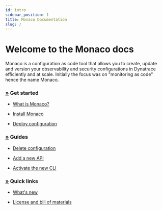 ```yaml
---
id: intro
sidebar_position: 1
title: Monaco Documentation
slug: /
---
```


# Welcome to the Monaco docs

<p>
Monaco is a configuration as code tool that allows you to create, update and version your observability and security configurations in Dynatrace efficiently and at scale. Initially the focus was on "monitoring as code" hence the name Monaco.
</p>


<div class="container-fluid">
  <p></p>

  <div class="row">

  <div class="col-md-6 col sm-12">
    <p></p>
    <h3 id="get-started">
      <a name="get-started" class="anchor" href="#get-started">»</a>
      Get started
    </h3>

  <ul>


  <li>

[What is Monaco?](/Get-started/intro.md)
  </li>

<li>

[Install Monaco](/Get-started/installation.md)

</li>

  <li>

[Deploy configuration](/configuration/deploy_configuration.md)

  </li>

  </ul>


  </div>
  <div class="col-md-6 col sm-12">
    <p></p>
    <h3 id="get-started">
      <a name="get-started" class="anchor" href="#get-started">»</a>
      Guides
    </h3>

  <ul>


  <li>

[Delete configuration](/configuration/delete_config.md)

  </li>

  <li>

[Add a new API](/Guides/add_new_api.md)

  </li>

  <li>

[Activate the new CLI](/commands/experimental-new-cli.md)

  </li>

  </ul>


  </div>

<div class="col-md-6 col sm-12">
    <p></p>
    <h3 id="get-started">
      <a name="get-started" class="anchor" href="#get-started">»</a>
      Quick links
    </h3>

  <ul>

   <li>

[What's new](https://github.com/dynatrace/dynatrace-configuration-as-code/releases)
  </li>

  <li>

[License and bill of materials](/Useful-links/bill-of-materials.md)  

  </li>

  </ul>


  </div>

  </div>


</div>
